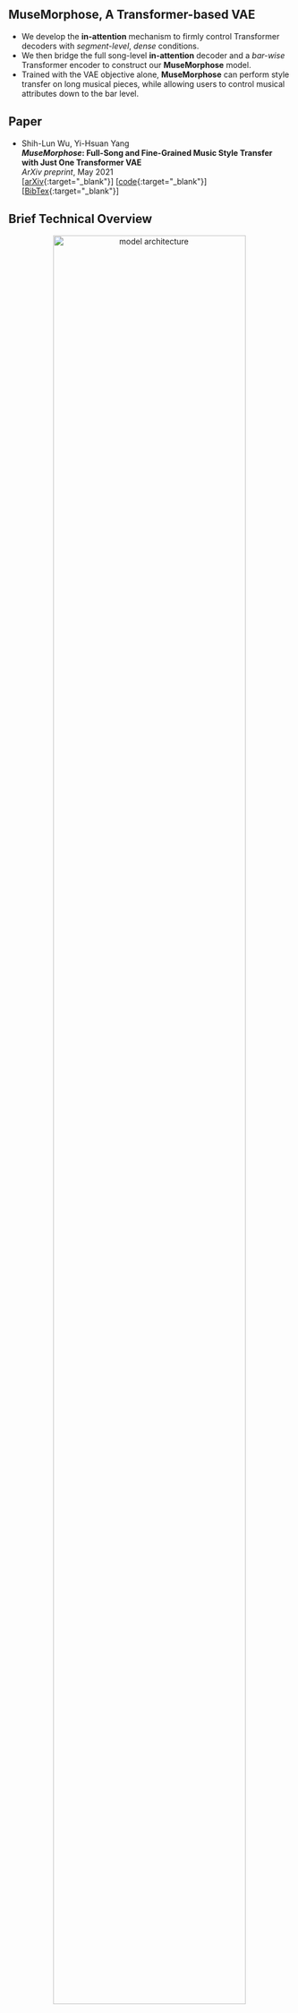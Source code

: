 ## MuseMorphose, A Transformer-based VAE

* We develop the **in-attention** mechanism to firmly control Transformer decoders with _segment-level_, _dense_ conditions. 
* We then bridge the full song-level **in-attention** decoder and a _bar-wise_ Transformer encoder to construct our **MuseMorphose** model. 
* Trained with the VAE objective alone, **MuseMorphose** can perform style transfer on long musical pieces, while allowing users to control musical attributes down to the bar level.

## Paper
* Shih-Lun Wu, Yi-Hsuan Yang  
**_MuseMorphose_: Full-Song and Fine-Grained Music Style Transfer with Just One Transformer VAE**  
_ArXiv preprint_, May 2021  
[[arXiv](https://arxiv.org/abs/2105.04090){:target="_blank"}] [[code](https://github.com/YatingMusic/MuseMorphose){:target="_blank"}] [[BibTex](https://drive.google.com/file/d/1EOpRjNqzIodNygxFVDJ-otY3BK-f56mr/view?usp=sharing){:target="_blank"}]

## Brief Technical Overview
<div style="text-align:center;margin-top:6px;margin-bottom:6px">
  <figure>
    <img src="./assets/muse_morphose_archi.jpg" alt="model architecture" style="width:90%">
    <div style="font-size:0.9rem;opacity:0.8;margin-top:2px">
      <figcaption>Model architecture of MuseMorphose</figcaption>
    </div>
  </figure>
</div>

**MuseMorphose** is trained on expressive pop piano performances (_AILabs.tw-Pop1.7K_ dataset, [link](https://github.com/YatingMusic/compound-word-transformer/tree/main/dataset){:target="_blank"}).
A slightly revised Revamped MIDI representation (**REMI**, _Huang and Yang, 2020_, [paper](https://arxiv.org/abs/2002.00212){:target="_blank"}) is adopted to convert the music into token sequences.

### Controllable Attributes
We consider the following two _computable_, _bar-level_ attributes:
* **Rhythmic intensity**: The percentage of quarter beats with _&ge;1 note onsets_.
* **Polyphony**: The average number of _notes hit or held_ on each quarter beat.  

Following _Kawai et al. (2020)_ ([paper](https://archives.ismir.net/ismir2020/paper/000099.pdf){:target="_blank"}), for each attribute, we assign each bar an ordinal class from $$[0, 1, \dots, 7]$$ according to the computed raw score.
The attributes are turned into learnable _attribute embeddings_

$$ \boldsymbol{a}^{\text{rhym}}, \boldsymbol{a}^{\text{poly}} \in \mathbb{R}^{d_{\boldsymbol{a}}} $$

fed to the decoder through **in-attention** to control the generation.

We note that more attributes can be potentially included, such as _rhythmic variation_ (ordinal), or _composing styles_ (nominal), just to name a few.

### In-attention Conditioning
To maximize the influence of bar-level conditions (i.e., $$\boldsymbol{c}_k$$'s) on the decoder, we inject them into _all_ $$L$$ self-attention layers via vector summation:

$$\begin{alignat}{2}
  \tilde{\boldsymbol{h}^l_t} &= \boldsymbol{h}^l_t + {\boldsymbol{c}_k}^{\top} W_{\text{in}} \,, \; \; \; \; &\forall \, l \in \{0, \dots, L-1\} \; \text{and} \; \forall \, t \in I_k \, \\
  \boldsymbol{c}_k &= \text{concat}([\boldsymbol{z}_k, \boldsymbol{a}^{\text{rhym}}_k, \boldsymbol{a}^{\text{poly}}_k])\, ,  &\forall \, k \in \{1, \dots, K\} \, ,
\end{alignat}$$

where $$W_{\text{in}}$$ is a learnable projection, $$I_k$$ stores the timestep indices for the $$k^{\text{th}}$$ bar, and $$\tilde{\boldsymbol{h}^l_t}$$'s are the _modified hidden states_ of layer $$l$$.

This mechanism promotes tight control by constantly reminding the model of the conditions' presence.

## Listening Samples
The samples demonstrate that **MuseMorphose** attains high _fidelity_ to the original song, strong _attribute control_, good _diversity_ across generations, and excellent _musicality_, all at the same time.

### 8-bar Excerpt #1  

| &bull; Original (**mid** rhythm & polyphony) | <audio controls><source src="./assets/audio_samples/excerpt01_orig.mp3" type="audio/mpeg"></audio> |
| --- | ----------- |
| &bull; Generation #1, **high** rhythm & polyphony | <audio controls><source src="./assets/audio_samples/excerpt01_high.mp3" type="audio/mpeg"></audio> |
| &bull; Generation #2, **ascending** rhythm & polyphony | <audio controls><source src="./assets/audio_samples/excerpt01_crescendo.mp3" type="audio/mpeg"></audio> |
| &bull; Generation #3, **descending** rhythm & polyphony | <audio controls><source src="./assets/audio_samples/excerpt01_diminuendo.mp3" type="audio/mpeg"></audio> |


### 8-bar Excerpt #2  

| &bull; Original (**mid** rhythm & polyphony) | <audio controls><source src="./assets/audio_samples/excerpt02_orig.mp3" type="audio/mpeg"></audio> |
| --- | ----------- |
| &bull; Generation #1, **low** rhythm & polyphony | <audio controls><source src="./assets/audio_samples/excerpt02_low.mp3" type="audio/mpeg"></audio> |
| &bull; Generation #2, **high** rhythm, **ascending** polyphony | <audio controls><source src="./assets/audio_samples/excerpt02_poly_crescendo.mp3" type="audio/mpeg"></audio> |
| &bull; Generation #3, **descending** rhythm, **high** polyphony | <audio controls><source src="./assets/audio_samples/excerpt02_rhym_diminuendo.mp3" type="audio/mpeg"></audio> |

### 8-bar Excerpt #3 (Mozart's "Ah vous dirai-je, Maman")
| &bull; Original (**theme melody** only) | <audio controls><source src="./assets/audio_samples/stars.mp3" type="audio/mpeg"></audio> |
| --- | ----------- |
| &bull; Generation #1, **ascending** rhythm & polyphony | <audio controls><source src="./assets/audio_samples/stars_gen.mp3" type="audio/mpeg"></audio> |

### Full Song #1  

| &bull; Original (121 bars) | <audio controls><source src="./assets/audio_samples/song01_orig.mp3" type="audio/mpeg"></audio> |
| --- | ----------- |
| &bull; Generation, **increased** rhythm & polyphony | <audio controls><source src="./assets/audio_samples/song01_increased.mp3" type="audio/mpeg"></audio> |

### Full Song #2  

| &bull; Original (87 bars) | <audio controls><source src="./assets/audio_samples/song02_orig.mp3" type="audio/mpeg"></audio> |
| --- | ----------- |
| &bull; Generation, **increased** rhythm, **decreased** polyphony | <audio controls><source src="./assets/audio_samples/song02_inc_dec.mp3" type="audio/mpeg"></audio> |


## Baseline Samples
Below we provide some compositions by RNN-based models  

### MIDI-VAE (Brunner et al., 2018)
| &bull; Original #1 (**mid** rhythm & polyphony) | <audio controls><source src="./assets/audio_samples/midi_vae_orig_01.mp3" type="audio/mpeg"></audio> |
| --- | ----------- |
| &bull; Generation #1, **low** rhythm & polyphony | <audio controls><source src="./assets/audio_samples/midi_vae_gen_01.mp3" type="audio/mpeg"></audio> |
| &bull; Original #2, (**mid** rhythm & polyphony) | <audio controls><source src="./assets/audio_samples/midi_vae_orig_02.mp3" type="audio/mpeg"></audio> |
| &bull; Generation #2, **high** rhythm & polyphony | <audio controls><source src="./assets/audio_samples/midi_vae_gen_02.mp3" type="audio/mpeg"></audio> |

### Attributes-aware VAE (Kawai et al., 2020)
| &bull; Original #1 (**mid** rhythm & polyphony) | <audio controls><source src="./assets/audio_samples/attr_vae_orig_01.mp3" type="audio/mpeg"></audio> |
| --- | ----------- |
| &bull; Generation #1, **low** rhythm & polyphony | <audio controls><source src="./assets/audio_samples/attr_vae_gen_01.mp3" type="audio/mpeg"></audio> |
| &bull; Original #2, (**mid** rhythm & polyphony) | <audio controls><source src="./assets/audio_samples/attr_vae_orig_02.mp3" type="audio/mpeg"></audio> |
| &bull; Generation #2, **high** rhythm & polyphony | <audio controls><source src="./assets/audio_samples/attr_vae_gen_02.mp3" type="audio/mpeg"></audio> |

## Authors and Affiliations
* **Shih-Lun Wu**  
  Research Intern @ _Taiwan AI Labs_ / Senior CS Major Undergrad @ _National Taiwan University_  
  b06902080@csie.ntu.edu.tw  
  [[LinkedIn](https://www.linkedin.com/in/shih-lun-sean-wu/){:target="_blank"}] (personal website under construction :))
* **Yi-Hsuan Yang**  
  Chief Music Scientist @ _Taiwan AI Labs_ / Associate Research Fellow @ _Academia Sinica_  
  affige@gmail.com, yhyang@ailabs.tw  
  [[website](http://mac.citi.sinica.edu.tw/~yang/){:target="_blank"}]
  
<div style="display:flex;align-items:center;justify-content:space-around">
  <img src="./assets/AI-Labs-Logo-1-300x92.png" alt="Taiwan AI Labs" style="width:25%">
  <img src="./assets/ntu_logo.png" alt="NTU" style="width:33%">
  <img src="./assets/as_logo.png" alt="Academia Sinica" style="width:16%">
</div>
